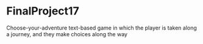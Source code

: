 # FinalProject17
Choose-your-adventure text-based game in which the player is taken along a journey, and they make choices along the way
